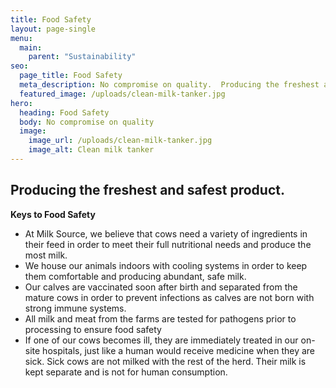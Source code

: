 ```yaml
---
title: Food Safety
layout: page-single
menu:
  main:
    parent: "Sustainability"
seo:
  page_title: Food Safety
  meta_description: No compromise on quality.  Producing the freshest and safest product.
  featured_image: /uploads/clean-milk-tanker.jpg
hero:
  heading: Food Safety
  body: No compromise on quality
  image:
    image_url: /uploads/clean-milk-tanker.jpg
    image_alt: Clean milk tanker
---
```


## Producing the freshest and safest product.

**Keys to Food Safety**

* At  Milk Source, we believe that cows need a variety of ingredients in  their feed in order to meet their full nutritional needs and produce the  most milk.
* We house our animals indoors with cooling systems in order to keep them comfortable and producing abundant, safe milk.
* Our calves are vaccinated soon after birth and separated from the mature cows in order to prevent infections as calves are not born with strong immune systems.
* All milk and meat from the farms are tested for pathogens prior to processing to ensure food safety
* If one of our cows becomes ill, they are immediately treated in our on-site hospitals, just like a human would receive medicine when they are sick. Sick cows are not milked with the rest of the herd. Their milk is kept separate and is not for human consumption.